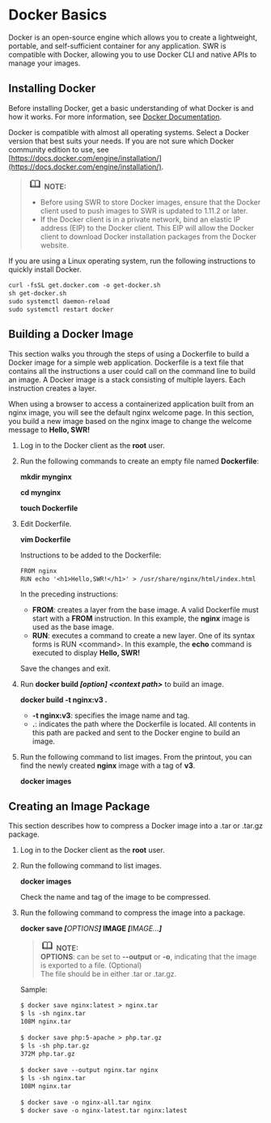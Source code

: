 # Docker Basics<a name="swr_01_0006"></a>

Docker is an open-source engine which allows you to create a lightweight, portable, and self-sufficient container for any application. SWR is compatible with Docker, allowing you to use Docker CLI and native APIs to manage your images.

## Installing Docker<a name="section941018533817"></a>

Before installing Docker, get a basic understanding of what Docker is and how it works. For more information, see  [Docker Documentation](https://docs.docker.com).

Docker is compatible with almost all operating systems. Select a Docker version that best suits your needs. If you are not sure which Docker community edition to use, see  [https://docs.docker.com/engine/installation/](https://docs.docker.com/engine/installation/).

>![](public_sys-resources/icon-note.gif) **NOTE:**   
>-   Before using SWR to store Docker images, ensure that the Docker client used to push images to SWR is updated to 1.11.2 or later.  
>-   If the Docker client is in a private network, bind an elastic IP address \(EIP\) to the Docker client. This EIP will allow the Docker client to download Docker installation packages from the Docker website.  

If you are using a Linux operating system, run the following instructions to quickly install Docker.

```
curl -fsSL get.docker.com -o get-docker.sh
sh get-docker.sh
sudo systemctl daemon-reload
sudo systemctl restart docker
```

## Building a Docker Image<a name="section135321459915"></a>

This section walks you through the steps of using a  Dockerfile  to build a  Docker image  for a simple web application. Dockerfile is a text file that contains all the instructions a user could call on the command line to build an image. A Docker image is a stack consisting of multiple layers. Each instruction creates a layer.

When using a browser to access a containerized application built from an  nginx image, you will see the default nginx welcome page. In this section, you build a new image based on the  nginx image  to change the welcome message to  **Hello, SWR!**

1.  Log in to the Docker client as the  **root**  user.
2.  Run the following commands to create an empty file named  **Dockerfile**:

    **mkdir mynginx**

    **cd mynginx**

    **touch Dockerfile**

3.  Edit Dockerfile.

    **vim Dockerfile**

    Instructions to be added to the Dockerfile:

    ```
    FROM nginx
    RUN echo '<h1>Hello,SWR!</h1>' > /usr/share/nginx/html/index.html
    ```

    In the preceding instructions:

    -   **FROM**: creates a layer from the base image. A valid Dockerfile must start with a  **FROM**  instruction. In this example, the  **nginx**  image is used as the base image.
    -   **RUN**: executes a command to create a new layer. One of its syntax forms is RUN <command\>. In this example, the  **echo**  command is executed to display  **Hello, SWR!**

    Save the changes and exit.

4.  Run  **docker build  _\[option\]_ _<context path\>_**  to build an image.

    **docker build -t nginx:v3 .**

    -   **-t nginx:v3**: specifies the image name and tag.
    -   **.**: indicates the path where the Dockerfile is located. All contents in this path are packed and sent to the Docker engine to build an image.

5.  Run the following command to list images. From the printout, you can find the newly created  **nginx**  image with a tag of  **v3**.

    **docker images**


## Creating an Image Package<a name="section3433103111126"></a>

This section describes how to compress a  Docker image  into a  .tar  or  .tar.gz  package.

1.  Log in to the Docker client as the  **root**  user.
2.  Run the following command to list images.

    **docker images**

    Check the name and tag of the image to be compressed.

3.  Run the following command to compress the image into a package.

    **docker save  _\[_**_OPTIONS_**_\]_  IMAGE  _\[_**_IMAGE..._**_\]_**

    >![](public_sys-resources/icon-note.gif) **NOTE:**   
    >**OPTIONS**: can be set to  **--output**  or  **-o**, indicating that the image is exported to a file. \(Optional\)  
    >The file should be in either .tar or .tar.gz.  

    Sample:

    ```
    $ docker save nginx:latest > nginx.tar
    $ ls -sh nginx.tar
    108M nginx.tar
    
    $ docker save php:5-apache > php.tar.gz
    $ ls -sh php.tar.gz
    372M php.tar.gz
    
    $ docker save --output nginx.tar nginx
    $ ls -sh nginx.tar
    108M nginx.tar
    
    $ docker save -o nginx-all.tar nginx
    $ docker save -o nginx-latest.tar nginx:latest
    ```


